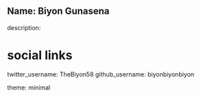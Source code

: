 Name: Biyon Gunasena
---
description:  
# social links
twitter_username: TheBiyon58 
github_username:  biyonbiyonbiyon 

theme: minimal
